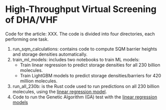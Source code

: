 # High-Throughput Virtual Screening of DHA/VHF
Code for the article: XXX. The code is divided into four directories, each performing one task.

1. run_sqm_calculations: contains code to compute SQM barrier heights and storage densities automatically.
2. train_ml_models: includes two notebooks to train ML models:
    * Train linear regression to predict storage densities for all 230 billion molecules.
    * Train LightGBM models to predict storage densities/barriers for 420 million molecules.
3. run_all_230b: is the Rust code used to run predictions on all 230 billion molecules, using the [linear regression model](train_ml_models/train_linear_ML_models.ipynb).
4. Code to run the Genetic Algorithm (GA) test with the [linear regression models](train_ml_models/train_linear_ML_models.ipynb)
